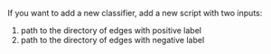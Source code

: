 If you want to add a new classifier, add a new script with two inputs:

1. path to the directory of edges with positive label
2. path to the directory of edges with negative label

